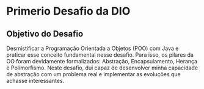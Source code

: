 # Primerio Desafio da DIO
## Objetivo do Desafio

Desmistificar a Programação Orientada a Objetos (POO) com Java e praticar esse conceito fundamental nesse desafio. Para isso, os pilares da OO foram devidamente formalizados: Abstração, Encapsulamento, Herança e Polimorfismo. Neste desafio, dui capaz de desenvolver minha capacidade de abstração com um problema real e implementar as evoluções que achasse interessantes. 

